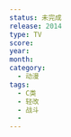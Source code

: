 ```yaml
---
status: 未完成
release: 2014
type: TV
score:
year:
month:
category:
  - 动漫
tags:
  - C类
  - 轻改
  - 战斗
  - 
---
```

